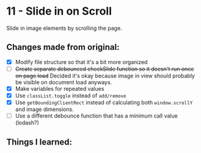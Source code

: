 # 11 - Slide in on Scroll
Slide in image elements by scrolling the page.

## Changes made from original:
- [x] Modify file structure so that it's a bit more organized
- [ ] ~~Create separate debounced checkSlide function so it doesn't run once on page load~~ Decided it's okay because image in view should probably be visible on document load anyways.
- [x] Make variables for repeated values
- [x] Use `classList.toggle` instead of `add/remove`
- [x] Use `getBoundingClientRect` instead of calculating both `window.scrollY` and image dimensions.
- [ ] Use a different debounce function that has a minimum call value (lodash?)

## Things I learned:
